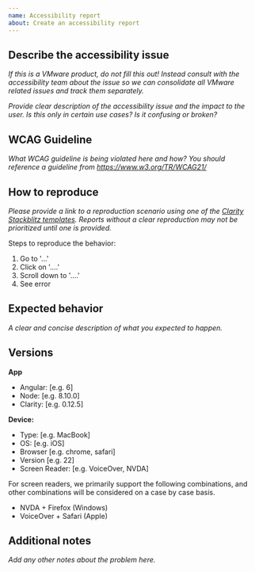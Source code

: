 ```yaml
---
name: Accessibility report
about: Create an accessibility report
---
```


## Describe the accessibility issue

_If this is a VMware product, do not fill this out! Instead consult with the accessibility team about the issue so we can consolidate all VMware related issues and track them separately._

_Provide clear description of the accessibility issue and the impact to the user. Is this only in certain use cases? Is it confusing or broken?_

## WCAG Guideline

_What WCAG guideline is being violated here and how? You should reference a guideline from https://www.w3.org/TR/WCAG21/_

## How to reproduce

_Please provide a link to a reproduction scenario using one of the [Clarity Stackblitz templates](https://stackblitz.com/@clr-team). Reports without a clear reproduction may not be prioritized until one is provided._

Steps to reproduce the behavior:

1.  Go to '...'
2.  Click on '....'
3.  Scroll down to '....'
4.  See error

## Expected behavior

_A clear and concise description of what you expected to happen._

## Versions

**App**

- Angular: [e.g. 6]
- Node: [e.g. 8.10.0]
- Clarity: [e.g. 0.12.5]

**Device:**

- Type: [e.g. MacBook]
- OS: [e.g. iOS]
- Browser [e.g. chrome, safari]
- Version [e.g. 22]
- Screen Reader: [e.g. VoiceOver, NVDA]

For screen readers, we primarily support the following combinations, and other combinations will be considered on a case by case basis.

- NVDA + Firefox (Windows)
- VoiceOver + Safari (Apple)

## Additional notes

_Add any other notes about the problem here._
